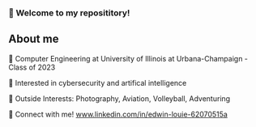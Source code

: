 ### 👋 Welcome to my reposititory!

## About me
:book: Computer Engineering at University of Illinois at Urbana-Champaign - Class of 2023

:thought_balloon:	 Interested in cybersecurity and artifical intelligence

:blue_heart:	Outside Interests: Photography, Aviation, Volleyball, Adventuring

:handshake: Connect with me! www.linkedin.com/in/edwin-louie-62070515a


<!--
**edlouie9988/edlouie9988** is a ✨ _special_ ✨ repository because its `README.md` (this file) appears on your GitHub profile.

Here are some ideas to get you started:

- 🔭 I’m currently working on ...
- 🌱 I’m currently learning ...
- 👯 I’m looking to collaborate on ...
- 🤔 I’m looking for help with ...
- 💬 Ask me about ...
- 📫 How to reach me: ...
- 😄 Pronouns: ...
- ⚡ Fun fact: ...
-->
